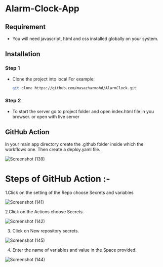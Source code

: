 # Alarm-Clock-App
## Requirement
- You will need javascript, html and css installed globally on your system.

## Installation
### Step 1 

 - Clone the project into local
    For example: 
    ```bash
    git clone https://github.com/masazharmohd/AlarmClock.git
    ```

### Step 2
 - To start the server go to project folder and open index.html file in you browser.
    or
    open with live server           







## GitHub Action
In your main app directory create the .github folder inside which the workflows one. Then create a deploy.yaml file.

![Screenshot (139)](https://user-images.githubusercontent.com/109335469/212459811-31a646f2-9ef6-4b22-8d30-b2235e8bfa3d.png)
 # Steps of GitHub Action :-
 1.Click on the setting of the Repo  choose Secrets and variables
 
 ![Screenshot (141)](https://user-images.githubusercontent.com/109335469/212525496-9d7becfc-6123-4d99-b527-25e8a90be5e6.png)

 2.Click on the Actions choose Secrets.
 
 ![Screenshot (142)](https://user-images.githubusercontent.com/109335469/212525576-f033220d-d368-4fc6-95c0-e5f7047e44e6.png)

3. Click on New repository secrets.

![Screenshot (145)](https://user-images.githubusercontent.com/109335469/212525676-29b889af-8465-40bf-b1dd-7ab0548edbe1.png)

4. Enter the name of variables and value in the  Space provided.

![Screenshot (144)](https://user-images.githubusercontent.com/109335469/212525771-dd667d79-8769-40f8-8e1f-d7b1ad1d14cd.png)



  
